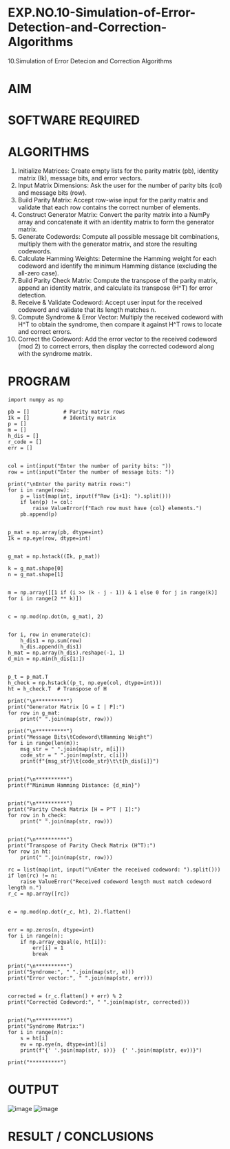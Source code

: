 # EXP.NO.10-Simulation-of-Error-Detection-and-Correction-Algorithms
10.Simulation of Error Detecion and Correction Algorithms

# AIM

# SOFTWARE REQUIRED

# ALGORITHMS
1. Initialize Matrices: Create empty lists for the parity matrix (pb), identity matrix (Ik), message bits, and error vectors.
2. Input Matrix Dimensions: Ask the user for the number of parity bits (col) and message bits (row).
3. Build Parity Matrix: Accept row-wise input for the parity matrix and validate that each row contains the correct number of elements.
4. Construct Generator Matrix: Convert the parity matrix into a NumPy array and concatenate it with an identity matrix to form the generator matrix.
5. Generate Codewords: Compute all possible message bit combinations, multiply them with the generator matrix, and store the resulting codewords.
6. Calculate Hamming Weights: Determine the Hamming weight for each codeword and identify the minimum Hamming distance (excluding the all-zero case).
7. Build Parity Check Matrix: Compute the transpose of the parity matrix, append an identity matrix, and calculate its transpose (H^T) for error detection.
8. Receive & Validate Codeword: Accept user input for the received codeword and validate that its length matches n.
9. Compute Syndrome & Error Vector: Multiply the received codeword with H^T to obtain the syndrome, then compare it against H^T rows to locate and correct errors.
10. Correct the Codeword: Add the error vector to the received codeword (mod 2) to correct errors, then display the corrected codeword along with the syndrome matrix.

# PROGRAM
   
    import numpy as np

    pb = []           # Parity matrix rows
    Ik = []           # Identity matrix
    p = []
    m = []
    h_dis = []
    r_code = []
    err = []


    col = int(input("Enter the number of parity bits: "))
    row = int(input("Enter the number of message bits: "))

    print("\nEnter the parity matrix rows:")
    for i in range(row):
        p = list(map(int, input(f"Row {i+1}: ").split()))
        if len(p) != col:
            raise ValueError(f"Each row must have {col} elements.")
        pb.append(p)


    p_mat = np.array(pb, dtype=int)
    Ik = np.eye(row, dtype=int)


    g_mat = np.hstack((Ik, p_mat))

    k = g_mat.shape[0]
    n = g_mat.shape[1]


    m = np.array([[1 if (i >> (k - j - 1)) & 1 else 0 for j in range(k)] for i in range(2 ** k)])


    c = np.mod(np.dot(m, g_mat), 2)


    for i, row in enumerate(c):
        h_dis1 = np.sum(row)
        h_dis.append(h_dis1)
    h_mat = np.array(h_dis).reshape(-1, 1)
    d_min = np.min(h_dis[1:])


    p_t = p_mat.T
    h_check = np.hstack((p_t, np.eye(col, dtype=int)))
    ht = h_check.T  # Transpose of H

    print("\n**********")
    print("Generator Matrix [G = I | P]:")
    for row in g_mat:
        print(" ".join(map(str, row)))

    print("\n**********")
    print("Message Bits\tCodeword\tHamming Weight")
    for i in range(len(m)):
        msg_str = " ".join(map(str, m[i]))
        code_str = " ".join(map(str, c[i]))
        print(f"{msg_str}\t{code_str}\t\t{h_dis[i]}")


    print("\n**********")
    print(f"Minimum Hamming Distance: {d_min}")


    print("\n**********")
    print("Parity Check Matrix [H = P^T | I]:")
    for row in h_check:
        print(" ".join(map(str, row)))


    print("\n**********")
    print("Transpose of Parity Check Matrix (H^T):")
    for row in ht:
        print(" ".join(map(str, row)))

    rc = list(map(int, input("\nEnter the received codeword: ").split()))
    if len(rc) != n:
        raise ValueError("Received codeword length must match codeword length n.")
    r_c = np.array([rc])


    e = np.mod(np.dot(r_c, ht), 2).flatten()


    err = np.zeros(n, dtype=int)
    for i in range(n):
        if np.array_equal(e, ht[i]):
            err[i] = 1
            break

    print("\n**********")
    print("Syndrome:", " ".join(map(str, e)))
    print("Error vector:", " ".join(map(str, err)))


    corrected = (r_c.flatten() + err) % 2
    print("Corrected Codeword:", " ".join(map(str, corrected)))


    print("\n**********")
    print("Syndrome Matrix:")
    for i in range(n):
        s = ht[i]
        ev = np.eye(n, dtype=int)[i]
        print(f"{' '.join(map(str, s))}  {' '.join(map(str, ev))}")

    print("**********")

# OUTPUT
![image](https://github.com/user-attachments/assets/f91acc42-2338-40a7-85a5-f3aea8f79c8b)
![image](https://github.com/user-attachments/assets/a2cc109f-c07d-4dce-8208-90a37a028c72)


 
# RESULT / CONCLUSIONS
